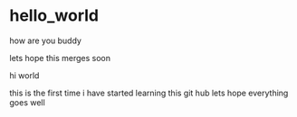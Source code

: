 # hello_world


how are you buddy

lets hope this merges soon

hi world

this is the first time i have started learning this git hub
lets hope everything goes well

